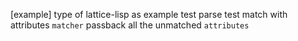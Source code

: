 [example] type of lattice-lisp as example
test parse
test match with attributes
`matcher` passback all the unmatched `attributes`
